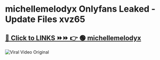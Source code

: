 
 # michellemelodyx Onlyfans Leaked - Update Files xvz65

## <h2><a href="https://clipsfans.com/michellemelodyx&ref=git">🔗 Click to LINKS ⏩⏩ 👉 🟢 michellemelodyx </a></h2>

<a href="https://clipsfans.com/michellemelodyx&ref=git" rel="nofollow" data-target="animated-image.originalLink"><img src="https://i.ibb.co.com/xMMVF88/686577567.gif" alt="Viral Video Original" style="max-width: 100%; display: inline-block;" data-target="animated-image.originalImage"></a>

